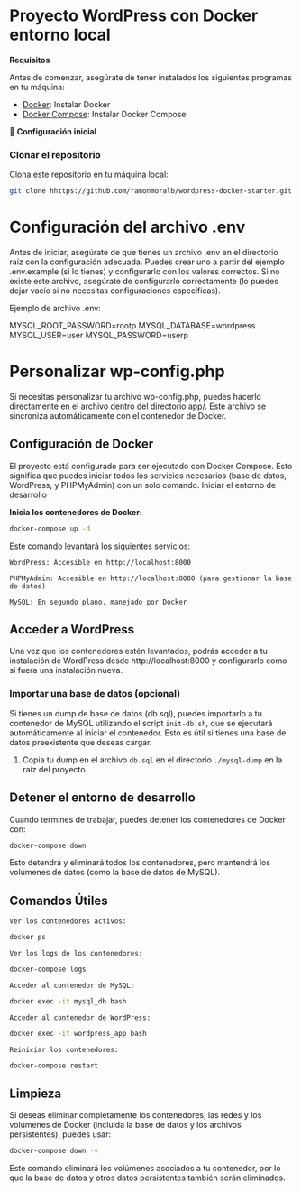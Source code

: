 # Proyecto WordPress con Docker entorno local

**Requisitos**

Antes de comenzar, asegúrate de tener instalados los siguientes programas en tu máquina:

- [Docker](https://www.docker.com/get-started): Instalar Docker
- [Docker Compose](https://docs.docker.com/compose/install/): Instalar Docker Compose

📝 **Configuración inicial**

### Clonar el repositorio

Clona este repositorio en tu máquina local:

```bash
git clone hhttps://github.com/ramonmoralb/wordpress-docker-starter.git
```

# Configuración del archivo .env

Antes de iniciar, asegúrate de que tienes un archivo .env en el directorio raíz con la configuración adecuada. Puedes crear uno a partir del ejemplo .env.example (si lo tienes) y configurarlo con los valores correctos. Si no existe este archivo, asegúrate de configurarlo correctamente (lo puedes dejar vacío si no necesitas configuraciones específicas).

Ejemplo de archivo .env:

MYSQL_ROOT_PASSWORD=rootp
MYSQL_DATABASE=wordpress
MYSQL_USER=user
MYSQL_PASSWORD=userp

# Personalizar wp-config.php

Si necesitas personalizar tu archivo wp-config.php, puedes hacerlo directamente en el archivo dentro del directorio app/. Este archivo se sincroniza automáticamente con el contenedor de Docker.

## Configuración de Docker

El proyecto está configurado para ser ejecutado con Docker Compose. Esto significa que puedes iniciar todos los servicios necesarios (base de datos, WordPress, y PHPMyAdmin) con un solo comando.
Iniciar el entorno de desarrollo

**Inicia los contenedores de Docker:**
```bash
docker-compose up -d
```

Este comando levantará los siguientes servicios:

    WordPress: Accesible en http://localhost:8000

    PHPMyAdmin: Accesible en http://localhost:8080 (para gestionar la base de datos)

    MySQL: En segundo plano, manejado por Docker

## Acceder a WordPress

Una vez que los contenedores estén levantados, podrás acceder a tu instalación de WordPress desde http://localhost:8000 y configurarlo como si fuera una instalación nueva.


### Importar una base de datos (opcional)

Si tienes un dump de base de datos (db.sql), puedes importarlo a tu contenedor de MySQL utilizando el script `init-db.sh`, que se ejecutará automáticamente al iniciar el contenedor. Esto es útil si tienes una base de datos preexistente que deseas cargar.

1. Copia tu dump en el archivo `db.sql` en el directorio `./mysql-dump` en la  raíz del proyecto.


## Detener el entorno de desarrollo
Cuando termines de trabajar, puedes detener los contenedores de Docker con:
```bash
docker-compose down
```
Esto detendrá y eliminará todos los contenedores, pero mantendrá los volúmenes de datos (como la base de datos de MySQL).

## Comandos Útiles

    Ver los contenedores activos:
```bash
docker ps
```
    Ver los logs de los contenedores:
```bash
docker-compose logs
```
    Acceder al contenedor de MySQL:

```bash
docker exec -it mysql_db bash
```

    Acceder al contenedor de WordPress:
```bash
docker exec -it wordpress_app bash
```

    Reiniciar los contenedores:

```bash
docker-compose restart
```

## Limpieza

Si deseas eliminar completamente los contenedores, las redes y los volúmenes de Docker (incluida la base de datos y los archivos persistentes), puedes usar:

```bash
docker-compose down -v
```

Este comando eliminará los volúmenes asociados a tu contenedor, por lo que la base de datos y otros datos persistentes también serán eliminados.